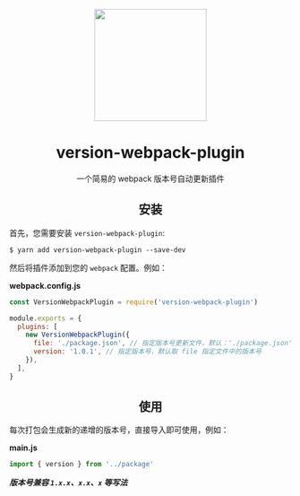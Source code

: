 <p align="center"><img src="https://webpack.js.org/assets/icon-square-big.svg" width="200" height="200"></p>



<h1 align="center">version-webpack-plugin</h1>
<p align="center">一个简易的 webpack 版本号自动更新插件</p>



<h2 align="center">安装</h2>

首先，您需要安装 `version-webpack-plugin`:

```console
$ yarn add version-webpack-plugin --save-dev
```

然后将插件添加到您的 `webpack` 配置。例如：

**webpack.config.js**

```js
const VersionWebpackPlugin = require('version-webpack-plugin')

module.exports = {
  plugins: [
    new VersionWebpackPlugin({
      file: './package.json', // 指定版本号更新文件，默认：'./package.json'
      version: '1.0.1', // 指定版本号，默认取 file 指定文件中的版本号
    }),
  ],
}
```



<h2 align="center">使用</h2>

每次打包会生成新的递增的版本号，直接导入即可使用，例如：

**main.js**

```js
import { version } from '../package'
```

***版本号兼容 `1.x.x`、`x.x`、`x` 等写法***
